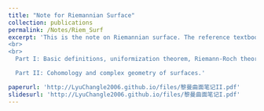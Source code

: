 ```yaml
---
title: "Note for Riemannian Surface"
collection: publications
permalink: /Notes/Riem_Surf
excerpt: 'This is the note on Riemannian surface. The reference textbook is ***Riemannian Surface*** by **Mei Jiaqiang**. The note is divided into two parts since there is a restriction on file size when uploading files on Github. <br>
<br>
<br>
  Part I: Basic definitions, uniformization theorem, Riemann-Roch theorem. <br>

  Part II: Cohomology and complex geometry of surfaces.'

paperurl: 'http://LyuChangle2006.github.io/files/黎曼曲面笔记II.pdf'
slidesurl: 'http://LyuChangle2006.github.io/files/黎曼曲面笔记I.pdf'
---
```


